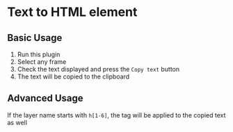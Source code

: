 # Text to HTML element

## Basic Usage

1. Run this plugin
1. Select any frame
1. Check the text displayed and press the `Copy text` button
1. The text will be copied to the clipboard

## Advanced Usage

If the layer name starts with `h[1-6]`, the tag will be applied to the copied text as well
